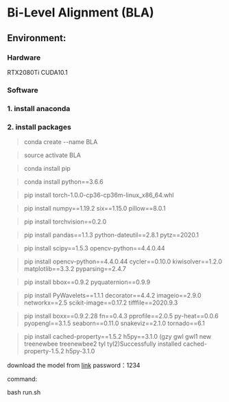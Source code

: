 # Bi-Level Alignment (BLA)

## Environment:
### Hardware
RTX2080Ti CUDA10.1 
### Software

### 1. install anaconda

### 2. install packages

> conda create --name BLA 

> source activate BLA

> conda install pip

> conda install python==3.6.6

> pip install torch-1.0.0-cp36-cp36m-linux_x86_64.whl

> pip install numpy==1.19.2 six==1.15.0 pillow==8.0.1

> pip install torchvision==0.2.0

> pip install pandas==1.1.3 python-dateutil==2.8.1 pytz==2020.1

> pip install scipy==1.5.3 opencv-python==4.4.0.44

> pip install opencv-python==4.4.0.44 cycler==0.10.0 kiwisolver==1.2.0 matplotlib==3.3.2 pyparsing==2.4.7

> pip install bbox==0.9.2 pyquaternion==0.9.9

> pip install PyWavelets==1.1.1 decorator==4.4.2 imageio==2.9.0 networkx==2.5 scikit-image==0.17.2 tifffile==2020.9.3

> pip install boxx==0.9.2.28 fn==0.4.3 pprofile==2.0.5 py-heat==0.0.6 pyopengl==3.1.5 seaborn==0.11.0 snakeviz==2.1.0 tornado==6.1

> pip install cached-property==1.5.2 h5py==3.1.0  (gzy gwl gwl1 new treenewbee treenewbee2 tyl tyl2)Successfully installed cached-property-1.5.2 h5py-3.1.0



download the model from [link](https://pan.baidu.com/s/1c8wPararIxJlhiC7aHBpvw ) password：1234

command:

bash run.sh


